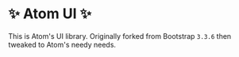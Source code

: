 # :sparkles: Atom UI :sparkles:

This is Atom's UI library. Originally forked from Bootstrap `3.3.6` then tweaked to Atom's needy needs.
